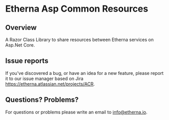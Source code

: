 # Etherna Asp Common Resources

## Overview

A Razor Class Library to share resources between Etherna services on Asp.Net Core.

## Issue reports

If you've discovered a bug, or have an idea for a new feature, please report it to our issue manager based on Jira https://etherna.atlassian.net/projects/ACR.

## Questions? Problems?

For questions or problems please write an email to [info@etherna.io](mailto:info@etherna.io).
